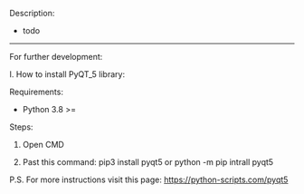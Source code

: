 Description:
- todo





________________________
For further development:

I. How to install PyQT_5 library:

Requirements:
- Python 3.8 >=

Steps:
1) Open CMD

2) Past this command:
pip3 install pyqt5 
or
python -m pip intrall pyqt5


P.S. For more instructions visit this page: https://python-scripts.com/pyqt5